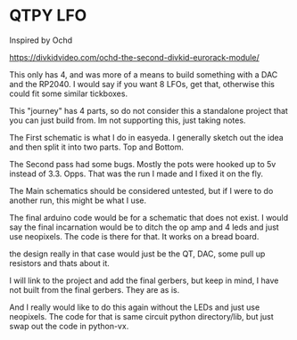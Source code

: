 # QTPY LFO

Inspired by Ochd

https://divkidvideo.com/ochd-the-second-divkid-eurorack-module/

This only has 4, and was more of a means to build something with a DAC and the RP2040.  I would say if you want 8 LFOs, get that, otherwise this could fit some similar tickboxes.

This "journey" has 4 parts, so do not consider this a standalone project that you can just build from.  Im not supporting this, just taking notes.

The First schematic is what I do in easyeda.  I generally sketch out the idea and then split it into two parts.  Top and Bottom.

The Second pass had some bugs.  Mostly the pots were hooked up to 5v instead of 3.3.  Opps.  That was the run I made and I fixed it on the fly.

The Main schematics should be considered untested, but if I were to do another run, this might be what I use.

The final arduino code would be for a schematic that does not exist.  I would say the final incarnation would be to ditch the op amp and 4 leds and just use neopixels.  The code is there for that. It works on a bread board.

the design really in that case would just be the QT, DAC, some pull up resistors and thats about it.

I will link to the project and add the final gerbers, but keep in mind, I have not built from the final gerbers. They are as is.

And I really would like to do this again without the LEDs and just use neopixels.  The code for that is same circuit python directory/lib, but just swap out the code in python-vx.




